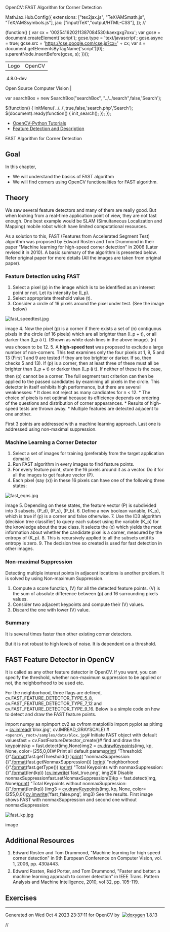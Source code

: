 

OpenCV: FAST Algorithm for Corner Detection

 MathJax.Hub.Config({
 extensions: ["tex2jax.js", "TeX/AMSmath.js", "TeX/AMSsymbols.js"],
 jax: ["input/TeX","output/HTML-CSS"],
});
//<![CDATA[
MathJax.Hub.Config(
{
 TeX: {
 Macros: {
 matTT: [ "\\[ \\left|\\begin{array}{ccc} #1 & #2 & #3\\\\ #4 & #5 & #6\\\\ #7 & #8 & #9 \\end{array}\\right| \\]", 9],
 fork: ["\\left\\{ \\begin{array}{l l} #1 & \\mbox{#2}\\\\ #3 & \\mbox{#4}\\\\ \\end{array} \\right.", 4],
 forkthree: ["\\left\\{ \\begin{array}{l l} #1 & \\mbox{#2}\\\\ #3 & \\mbox{#4}\\\\ #5 & \\mbox{#6}\\\\ \\end{array} \\right.", 6],
 forkfour: ["\\left\\{ \\begin{array}{l l} #1 & \\mbox{#2}\\\\ #3 & \\mbox{#4}\\\\ #5 & \\mbox{#6}\\\\ #7 & \\mbox{#8}\\\\ \\end{array} \\right.", 8],
 vecthree: ["\\begin{bmatrix} #1\\\\ #2\\\\ #3 \\end{bmatrix}", 3],
 vecthreethree: ["\\begin{bmatrix} #1 & #2 & #3\\\\ #4 & #5 & #6\\\\ #7 & #8 & #9 \\end{bmatrix}", 9],
 cameramatrix: ["#1 = \\begin{bmatrix} f\_x & 0 & c\_x\\\\ 0 & f\_y & c\_y\\\\ 0 & 0 & 1 \\end{bmatrix}", 1],
 distcoeffs: ["(k\_1, k\_2, p\_1, p\_2[, k\_3[, k\_4, k\_5, k\_6 [, s\_1, s\_2, s\_3, s\_4[, \\tau\_x, \\tau\_y]]]]) \\text{ of 4, 5, 8, 12 or 14 elements}"],
 distcoeffsfisheye: ["(k\_1, k\_2, k\_3, k\_4)"],
 hdotsfor: ["\\dots", 1],
 mathbbm: ["\\mathbb{#1}", 1],
 bordermatrix: ["\\matrix{#1}", 1]
 }
 }
}
);
//]]>

 (function() {
 var cx = '002541620211387084530:kaexgxg7oxu';
 var gcse = document.createElement('script');
 gcse.type = 'text/javascript';
 gcse.async = true;
 gcse.src = 'https://cse.google.com/cse.js?cx=' + cx;
 var s = document.getElementsByTagName('script')[0];
 s.parentNode.insertBefore(gcse, s);
 })();

|  |  |
| --- | --- |
| Logo | OpenCV
 4.8.0-dev

Open Source Computer Vision |

var searchBox = new SearchBox("searchBox", "../../search",false,'Search');

$(function() {
 initMenu('../../',true,false,'search.php','Search');
 $(document).ready(function() { init\_search(); });
});

* [OpenCV-Python Tutorials](../../d6/d00/tutorial_py_root.html "../../d6/d00/tutorial_py_root.html")
* [Feature Detection and Description](../../db/d27/tutorial_py_table_of_contents_feature2d.html "../../db/d27/tutorial_py_table_of_contents_feature2d.html")

FAST Algorithm for Corner Detection  

## Goal

In this chapter,

* We will understand the basics of FAST algorithm
* We will find corners using OpenCV functionalities for FAST algorithm.

## Theory

We saw several feature detectors and many of them are really good. But when looking from a real-time application point of view, they are not fast enough. One best example would be SLAM (Simultaneous Localization and Mapping) mobile robot which have limited computational resources.

As a solution to this, FAST (Features from Accelerated Segment Test) algorithm was proposed by Edward Rosten and Tom Drummond in their paper "Machine learning for high-speed corner detection" in 2006 (Later revised it in 2010). A basic summary of the algorithm is presented below. Refer original paper for more details (All the images are taken from original paper).

### Feature Detection using FAST

1. Select a pixel \(p\) in the image which is to be identified as an interest point or not. Let its intensity be \(I\_p\).
2. Select appropriate threshold value \(t\).
3. Consider a circle of 16 pixels around the pixel under test. (See the image below)

![fast_speedtest.jpg](../../fast_speedtest.jpg)

image
4. Now the pixel \(p\) is a corner if there exists a set of \(n\) contiguous pixels in the circle (of 16 pixels) which are all brighter than \(I\_p + t\), or all darker than \(I\_p â t\). (Shown as white dash lines in the above image). \(n\) was chosen to be 12.
5. A **high-speed test** was proposed to exclude a large number of non-corners. This test examines only the four pixels at 1, 9, 5 and 13 (First 1 and 9 are tested if they are too brighter or darker. If so, then checks 5 and 13). If \(p\) is a corner, then at least three of these must all be brighter than \(I\_p + t\) or darker than \(I\_p â t\). If neither of these is the case, then \(p\) cannot be a corner. The full segment test criterion can then be applied to the passed candidates by examining all pixels in the circle. This detector in itself exhibits high performance, but there are several weaknesses:
	* It does not reject as many candidates for n < 12.
	* The choice of pixels is not optimal because its efficiency depends on ordering of the questions and distribution of corner appearances.
	* Results of high-speed tests are thrown away.
	* Multiple features are detected adjacent to one another.

First 3 points are addressed with a machine learning approach. Last one is addressed using non-maximal suppression.

### Machine Learning a Corner Detector

1. Select a set of images for training (preferably from the target application domain)
2. Run FAST algorithm in every images to find feature points.
3. For every feature point, store the 16 pixels around it as a vector. Do it for all the images to get feature vector \(P\).
4. Each pixel (say \(x\)) in these 16 pixels can have one of the following three states:

![fast_eqns.jpg](../../fast_eqns.jpg)

image
5. Depending on these states, the feature vector \(P\) is subdivided into 3 subsets, \(P\_d\), \(P\_s\), \(P\_b\).
6. Define a new boolean variable, \(K\_p\), which is true if \(p\) is a corner and false otherwise.
7. Use the ID3 algorithm (decision tree classifier) to query each subset using the variable \(K\_p\) for the knowledge about the true class. It selects the \(x\) which yields the most information about whether the candidate pixel is a corner, measured by the entropy of \(K\_p\).
8. This is recursively applied to all the subsets until its entropy is zero.
9. The decision tree so created is used for fast detection in other images.

### Non-maximal Suppression

Detecting multiple interest points in adjacent locations is another problem. It is solved by using Non-maximum Suppression.

1. Compute a score function, \(V\) for all the detected feature points. \(V\) is the sum of absolute difference between \(p\) and 16 surrounding pixels values.
2. Consider two adjacent keypoints and compute their \(V\) values.
3. Discard the one with lower \(V\) value.

### Summary

It is several times faster than other existing corner detectors.

But it is not robust to high levels of noise. It is dependent on a threshold.

## FAST Feature Detector in OpenCV

It is called as any other feature detector in OpenCV. If you want, you can specify the threshold, whether non-maximum suppression to be applied or not, the neighborhood to be used etc.

For the neighborhood, three flags are defined, cv.FAST\_FEATURE\_DETECTOR\_TYPE\_5\_8, cv.FAST\_FEATURE\_DETECTOR\_TYPE\_7\_12 and cv.FAST\_FEATURE\_DETECTOR\_TYPE\_9\_16. Below is a simple code on how to detect and draw the FAST feature points. 

import numpy as npimport cv2 as cvfrom matplotlib import pyplot as pltimg = [cv.imread](../../d4/da8/group__imgcodecs.html#ga288b8b3da0892bd651fce07b3bbd3a56 "../../d4/da8/group__imgcodecs.html#ga288b8b3da0892bd651fce07b3bbd3a56")('blox.jpg', cv.IMREAD\_GRAYSCALE) # `<opencv\_root>/samples/data/blox.jpg`# Initiate FAST object with default valuesfast = cv.FastFeatureDetector\_create()# find and draw the keypointskp = fast.detect(img,None)img2 = [cv.drawKeypoints](../../d4/d5d/group__features2d__draw.html#ga5d2bafe8c1c45289bc3403a40fb88920 "../../d4/d5d/group__features2d__draw.html#ga5d2bafe8c1c45289bc3403a40fb88920")(img, kp, None, color=(255,0,0))# Print all default params[print](../../df/d57/namespacecv_1_1dnn.html#a43417dcaeb3c1e2a09b9d948e234c366 "../../df/d57/namespacecv_1_1dnn.html#a43417dcaeb3c1e2a09b9d948e234c366")( "Threshold: {}".[format](../../db/de0/group__core__utils.html#ga0cccdb2f73859309b0611cf70b1b9409 "../../db/de0/group__core__utils.html#ga0cccdb2f73859309b0611cf70b1b9409")(fast.getThreshold()) )[print](../../df/d57/namespacecv_1_1dnn.html#a43417dcaeb3c1e2a09b9d948e234c366 "../../df/d57/namespacecv_1_1dnn.html#a43417dcaeb3c1e2a09b9d948e234c366")( "nonmaxSuppression:{}".[format](../../db/de0/group__core__utils.html#ga0cccdb2f73859309b0611cf70b1b9409 "../../db/de0/group__core__utils.html#ga0cccdb2f73859309b0611cf70b1b9409")(fast.getNonmaxSuppression()) )[print](../../df/d57/namespacecv_1_1dnn.html#a43417dcaeb3c1e2a09b9d948e234c366 "../../df/d57/namespacecv_1_1dnn.html#a43417dcaeb3c1e2a09b9d948e234c366")( "neighborhood: {}".[format](../../db/de0/group__core__utils.html#ga0cccdb2f73859309b0611cf70b1b9409 "../../db/de0/group__core__utils.html#ga0cccdb2f73859309b0611cf70b1b9409")(fast.getType()) )[print](../../df/d57/namespacecv_1_1dnn.html#a43417dcaeb3c1e2a09b9d948e234c366 "../../df/d57/namespacecv_1_1dnn.html#a43417dcaeb3c1e2a09b9d948e234c366")( "Total Keypoints with nonmaxSuppression: {}".[format](../../db/de0/group__core__utils.html#ga0cccdb2f73859309b0611cf70b1b9409 "../../db/de0/group__core__utils.html#ga0cccdb2f73859309b0611cf70b1b9409")(len(kp)) )[cv.imwrite](../../d4/da8/group__imgcodecs.html#gabbc7ef1aa2edfaa87772f1202d67e0ce "../../d4/da8/group__imgcodecs.html#gabbc7ef1aa2edfaa87772f1202d67e0ce")('fast\_true.png', img2)# Disable nonmaxSuppressionfast.setNonmaxSuppression(0)kp = fast.detect(img, None)[print](../../df/d57/namespacecv_1_1dnn.html#a43417dcaeb3c1e2a09b9d948e234c366 "../../df/d57/namespacecv_1_1dnn.html#a43417dcaeb3c1e2a09b9d948e234c366")( "Total Keypoints without nonmaxSuppression: {}".[format](../../db/de0/group__core__utils.html#ga0cccdb2f73859309b0611cf70b1b9409 "../../db/de0/group__core__utils.html#ga0cccdb2f73859309b0611cf70b1b9409")(len(kp)) )img3 = [cv.drawKeypoints](../../d4/d5d/group__features2d__draw.html#ga5d2bafe8c1c45289bc3403a40fb88920 "../../d4/d5d/group__features2d__draw.html#ga5d2bafe8c1c45289bc3403a40fb88920")(img, kp, None, color=(255,0,0))[cv.imwrite](../../d4/da8/group__imgcodecs.html#gabbc7ef1aa2edfaa87772f1202d67e0ce "../../d4/da8/group__imgcodecs.html#gabbc7ef1aa2edfaa87772f1202d67e0ce")('fast\_false.png', img3) See the results. First image shows FAST with nonmaxSuppression and second one without nonmaxSuppression:

![fast_kp.jpg](../../fast_kp.jpg)

image
## Additional Resources

1. Edward Rosten and Tom Drummond, "Machine learning for high speed corner detection" in 9th European Conference on Computer Vision, vol. 1, 2006, pp. 430â443.
2. Edward Rosten, Reid Porter, and Tom Drummond, "Faster and better: a machine learning approach to
corner detection" in IEEE Trans. Pattern Analysis and Machine Intelligence, 2010, vol 32, pp. 105-119.

## Exercises

---

Generated on Wed Oct 4 2023 23:37:11 for OpenCV by  [![doxygen](../../doxygen.png)](http://www.doxygen.org/index.html "http://www.doxygen.org/index.html") 1.8.13

//<![CDATA[
addTutorialsButtons();
//]]>

